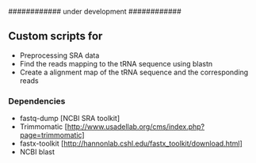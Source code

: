 ############ under development ############

## Custom scripts for
* Preprocessing SRA data
* Find the reads mapping to the tRNA sequence using blastn
* Create a alignment map of the tRNA sequence and the corresponding reads

### Dependencies
* fastq-dump [NCBI SRA toolkit]
* Trimmomatic [http://www.usadellab.org/cms/index.php?page=trimmomatic]
* fastx-toolkit [http://hannonlab.cshl.edu/fastx_toolkit/download.html]
* NCBI blast
